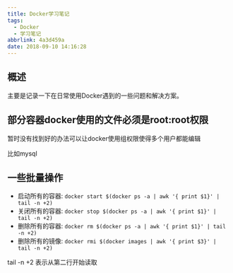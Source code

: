 ```yaml
---
title: Docker学习笔记
tags:
  - Docker
  - 学习笔记
abbrlink: 4a3d459a
date: 2018-09-10 14:16:28
---
```


## 概述

主要是记录一下在日常使用Docker遇到的一些问题和解决方案。

## 部分容器docker使用的文件必须是root:root权限

暂时没有找到好的办法可以让docker使用组权限使得多个用户都能编辑

比如mysql

## 一些批量操作

- 启动所有的容器: `docker start $(docker ps -a | awk '{ print $1}' | tail -n +2)`
- 关闭所有的容器: `docker stop $(docker ps -a | awk '{ print $1}' | tail -n +2)`
- 删除所有的容器: `docker rm $(docker ps -a | awk '{ print $1}' | tail -n +2)`
- 删除所有的镜像: `docker rmi $(docker images | awk '{ print $3}' | tail -n +2)`

tail -n +2 表示从第二行开始读取
